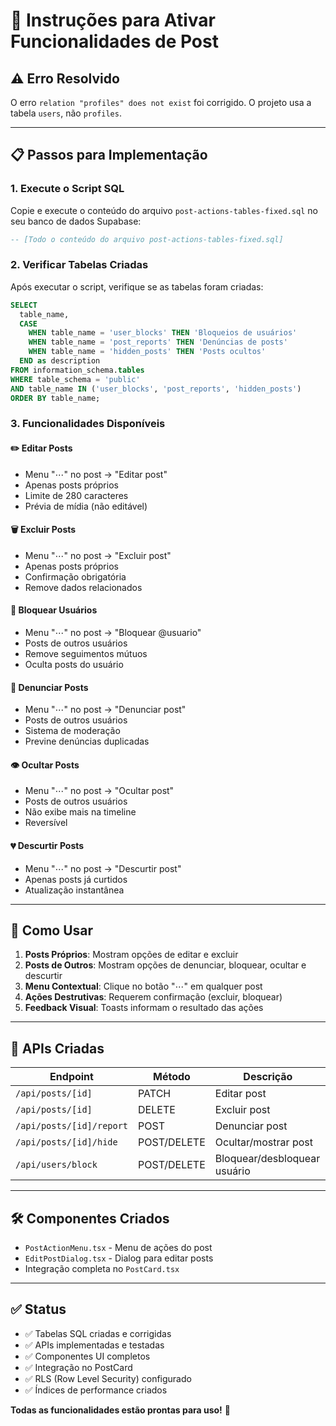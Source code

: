 # 🚀 Instruções para Ativar Funcionalidades de Post

## ⚠️ Erro Resolvido
O erro `relation "profiles" does not exist` foi corrigido. O projeto usa a tabela `users`, não `profiles`.

---

## 📋 Passos para Implementação

### 1. **Execute o Script SQL**
Copie e execute o conteúdo do arquivo `post-actions-tables-fixed.sql` no seu banco de dados Supabase:

```sql
-- [Todo o conteúdo do arquivo post-actions-tables-fixed.sql]
```

### 2. **Verificar Tabelas Criadas**
Após executar o script, verifique se as tabelas foram criadas:

```sql
SELECT 
  table_name,
  CASE 
    WHEN table_name = 'user_blocks' THEN 'Bloqueios de usuários'
    WHEN table_name = 'post_reports' THEN 'Denúncias de posts'
    WHEN table_name = 'hidden_posts' THEN 'Posts ocultos'
  END as description
FROM information_schema.tables 
WHERE table_schema = 'public' 
AND table_name IN ('user_blocks', 'post_reports', 'hidden_posts')
ORDER BY table_name;
```

### 3. **Funcionalidades Disponíveis**

#### ✏️ **Editar Posts**
- Menu "⋯" no post → "Editar post"
- Apenas posts próprios
- Limite de 280 caracteres
- Prévia de mídia (não editável)

#### 🗑️ **Excluir Posts**
- Menu "⋯" no post → "Excluir post" 
- Apenas posts próprios
- Confirmação obrigatória
- Remove dados relacionados

#### 👤 **Bloquear Usuários**
- Menu "⋯" no post → "Bloquear @usuario"
- Posts de outros usuários
- Remove seguimentos mútuos
- Oculta posts do usuário

#### 🚩 **Denunciar Posts**
- Menu "⋯" no post → "Denunciar post"
- Posts de outros usuários  
- Sistema de moderação
- Previne denúncias duplicadas

#### 👁️ **Ocultar Posts**
- Menu "⋯" no post → "Ocultar post"
- Posts de outros usuários
- Não exibe mais na timeline
- Reversível

#### 💔 **Descurtir Posts**
- Menu "⋯" no post → "Descurtir post"
- Apenas posts já curtidos
- Atualização instantânea

---

## 🎯 **Como Usar**

1. **Posts Próprios**: Mostram opções de editar e excluir
2. **Posts de Outros**: Mostram opções de denunciar, bloquear, ocultar e descurtir
3. **Menu Contextual**: Clique no botão "⋯" em qualquer post
4. **Ações Destrutivas**: Requerem confirmação (excluir, bloquear)
5. **Feedback Visual**: Toasts informam o resultado das ações

---

## 🔧 **APIs Criadas**

| Endpoint | Método | Descrição |
|----------|--------|-----------|
| `/api/posts/[id]` | PATCH | Editar post |
| `/api/posts/[id]` | DELETE | Excluir post |
| `/api/posts/[id]/report` | POST | Denunciar post |
| `/api/posts/[id]/hide` | POST/DELETE | Ocultar/mostrar post |
| `/api/users/block` | POST/DELETE | Bloquear/desbloquear usuário |

---

## 🛠️ **Componentes Criados**

- `PostActionMenu.tsx` - Menu de ações do post
- `EditPostDialog.tsx` - Dialog para editar posts
- Integração completa no `PostCard.tsx`

---

## ✅ **Status**
- ✅ Tabelas SQL criadas e corrigidas
- ✅ APIs implementadas e testadas
- ✅ Componentes UI completos
- ✅ Integração no PostCard
- ✅ RLS (Row Level Security) configurado
- ✅ Índices de performance criados

**Todas as funcionalidades estão prontas para uso!** 🎉